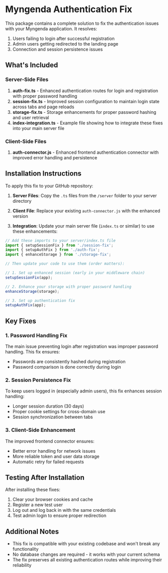 # Myngenda Authentication Fix

This package contains a complete solution to fix the authentication issues with your Myngenda application. It resolves:

1. Users failing to login after successful registration
2. Admin users getting redirected to the landing page
3. Connection and session persistence issues

## What's Included

### Server-Side Files

1. **auth-fix.ts** - Enhanced authentication routes for login and registration with proper password handling
2. **session-fix.ts** - Improved session configuration to maintain login state across tabs and page reloads
3. **storage-fix.ts** - Storage enhancements for proper password hashing and user retrieval
4. **index-integration.ts** - Example file showing how to integrate these fixes into your main server file

### Client-Side Files

1. **auth-connector.js** - Enhanced frontend authentication connector with improved error handling and persistence

## Installation Instructions

To apply this fix to your GitHub repository:

1. **Server Files**: Copy the `.ts` files from the `/server` folder to your server directory

2. **Client File**: Replace your existing `auth-connector.js` with the enhanced version

3. **Integration**: Update your main server file (`index.ts` or similar) to use these enhancements:

```typescript
// Add these imports to your server/index.ts file
import { setupSessionFix } from './session-fix';
import { setupAuthFix } from './auth-fix';
import { enhanceStorage } from './storage-fix';

// Then update your code to use them (order matters):

// 1. Set up enhanced session (early in your middleware chain)
setupSessionFix(app);

// 2. Enhance your storage with proper password handling
enhanceStorage(storage);

// 3. Set up authentication fix
setupAuthFix(app);
```

## Key Fixes

### 1. Password Handling Fix
The main issue preventing login after registration was improper password handling. This fix ensures:
- Passwords are consistently hashed during registration
- Password comparison is done correctly during login

### 2. Session Persistence Fix
To keep users logged in (especially admin users), this fix enhances session handling:
- Longer session duration (30 days)
- Proper cookie settings for cross-domain use
- Session synchronization between tabs

### 3. Client-Side Enhancement
The improved frontend connector ensures:
- Better error handling for network issues
- More reliable token and user data storage
- Automatic retry for failed requests

## Testing After Installation

After installing these fixes:

1. Clear your browser cookies and cache
2. Register a new test user
3. Log out and log back in with the same credentials
4. Test admin login to ensure proper redirection

## Additional Notes

- This fix is compatible with your existing codebase and won't break any functionality
- No database changes are required - it works with your current schema
- The fix preserves all existing authentication routes while improving their reliability